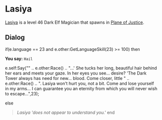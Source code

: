 # Lasiya



[Lasiya](/npc/201362) is a level 46 Dark Elf Magician that spawns in [Plane of Justice](/zone/201).








## Dialog

if(e.language == 23 and e.other:GetLanguageSkill(23) >= 100) then


**You say:** `Hail`




e.self:Say("" .. e.other:Race() .. "...'  She tucks her long, beautiful hair behind her ears and meets your gaze.  In her eyes you see...  desire?  'The Dark Tower always has need for new...  blood.   Come closer, little " .. e.other:Race() .. ".  Lasiya won't hurt you, not a bit.  Come and lose yourself in my arms...   I can guarantee you an eternity from which you will never wish to escape...",23);


else


>*Lasiya 'does not appear to understand you.'*
end
